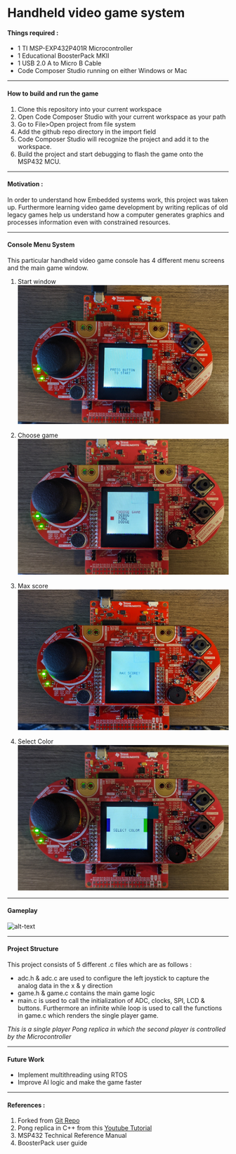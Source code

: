 # Handheld video game system

#### Things required :
* 1 TI MSP-EXP432P401R Microcontroller
* 1 Educational BoosterPack MKII
* 1 USB 2.0 A to Micro B Cable
* Code Composer Studio running on either Windows or Mac
---

#### How to build and run the game
1. Clone this repository into your current workspace
2. Open Code Composer Studio with your current workspace as your path
3. Go to File>Open project from file system
4. Add the github repo directory in the import field
5. Code Composer Studio will recognize the project and add it to the workspace.
6. Build the project and start debugging to flash the game onto the MSP432 MCU.
___

#### Motivation :
In order to understand how Embedded systems work, this project was taken up.
Furthermore learning video game development by writing replicas of old legacy games help us understand how a computer generates graphics and processes information even with constrained resources.

---

#### Console Menu System

This particular handheld video game console has 4 different menu screens and the main game window.

1. Start window
![](images/start_screen.jpg)

2. Choose game
![](images/choose_game.jpg)

3. Max score
![](images/max_score.jpg)

4. Select Color
![](images/select_color_paddle.jpg)

___

#### Gameplay
![alt-text](https://github.com/maitiSoutrik/EmbeddedC-Game-Dev-Pong-Replica/blob/master/images/gameplay.gif)

___

#### Project Structure

This project consists of 5 different .c files which are as follows :
* adc.h & adc.c are used to configure the left joystick to capture the analog data in the x & y direction
* game.h & game.c contains the main game logic
* main.c is used to call the initialization of ADC, clocks, SPI, LCD & buttons. Furthermore an infinite while loop is used to call the functions in game.c which renders the single player game.

*This is a single player Pong replica in which the second player is controlled by the Microcontroller*

___

#### Future Work
* Implement multithreading using RTOS
* Improve AI logic and make the game faster
---
#### References :
1. Forked from [Git Repo](https://github.com/obergog/MSP432_Game_System)
2. Pong replica in C++ from this [Youtube Tutorial](https://youtube.com/playlist?list=PL7Ej6SUky135IAAR3PFCFyiVwanauRqj3)
3. MSP432 Technical Reference Manual
4. BoosterPack user guide